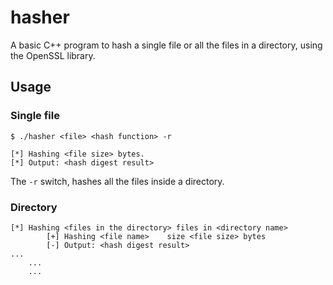 # hasher

A basic C++ program to hash a single file or all the files in a directory, using the OpenSSL library.

## Usage

### Single file

```
$ ./hasher <file> <hash function> -r

[*] Hashing <file size> bytes.
[*] Output: <hash digest result>
```

The ```-r``` switch, hashes all the files inside a directory.

### Directory
```
[*] Hashing <files in the directory> files in <directory name>
        [+] Hashing <file name>    size <file size> bytes
        [-] Output: <hash digest result>
...
 	...
	...
```
